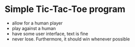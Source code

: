 # Simple Tic-Tac-Toe program

- allow for a human player
- play against a human
- have some user interface, text is fine
- never lose.  Furthermore, it should win whenever possible
